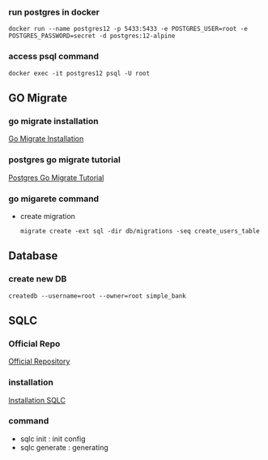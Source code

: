 ### run postgres in docker

```
docker run --name postgres12 -p 5433:5433 -e POSTGRES_USER=root -e POSTGRES_PASSWORD=secret -d postgres:12-alpine
```

### access psql command

```
docker exec -it postgres12 psql -U root

```

## GO Migrate

### go migrate installation

[Go Migrate Installation](https://stackoverflow.com/questions/61634590/how-to-install-go-migrate-cli-in-linux-or-oracle-linux)

### postgres go migrate tutorial

[Postgres Go Migrate Tutorial](https://github.com/golang-migrate/migrate/blob/master/database/postgres/TUTORIAL.md)

### go migarete command
- create migration 
    ```
    migrate create -ext sql -dir db/migrations -seq create_users_table
    ```

## Database

### create new DB

```
createdb --username=root --owner=root simple_bank
```

## SQLC

### Official Repo
[Official Repository](https://github.com/kyleconroy/sqlc)

### installation

[Installation SQLC](https://docs.sqlc.dev/en/latest/overview/install.html)

### command
- sqlc init : init config
- sqlc generate : generating
